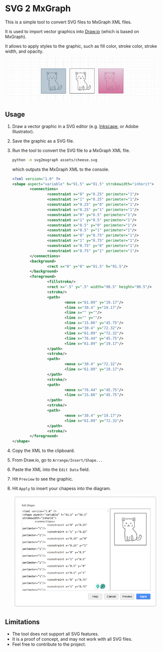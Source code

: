 # SVG 2 MxGraph

This is a simple tool to convert SVG files to MxGraph XML files.

It is used to import vector graphics into [Draw.io](https://app.diagrams.net/) (which is based on MxGraph).

It allows to apply styles to the graphic, such as fill color, stroke color, stroke width, and opacity.

![styles](assets/styles.png)

## Usage

1. Draw a vector graphic in a SVG editor (e.g. [Inkscape](https://inkscape.org/), or Adobe Illustrator).
2. Save the graphic as a SVG file.
3. Run the tool to convert the SVG file to a MxGraph XML file.

    ```bash
    python -m svg2mxgraph assets/cheese.svg
    ```

    which outputs the MxGraph XML to the console.

    ```xml
    <?xml version="1.0" ?>
    <shape aspect="variable" h="91.5" w="91.5" strokewidth="inherit">
            <connections>
                    <constraint x="0" y="0.25" perimeter="1"/>
                    <constraint x="1" y="0.25" perimeter="1"/>
                    <constraint x="0.25" y="0" perimeter="1"/>
                    <constraint x="0.25" y="1" perimeter="1"/>
                    <constraint x="0" y="0.5" perimeter="1"/>
                    <constraint x="1" y="0.5" perimeter="1"/>
                    <constraint x="0.5" y="0" perimeter="1"/>
                    <constraint x="0.5" y="1" perimeter="1"/>
                    <constraint x="0" y="0.75" perimeter="1"/>
                    <constraint x="1" y="0.75" perimeter="1"/>
                    <constraint x="0.75" y="0" perimeter="1"/>
                    <constraint x="0.75" y="1" perimeter="1"/>
            </connections>
            <background>
                    <rect x="0" y="0" w="91.5" h="91.5"/>
            </background>
            <foreground>
                    <fillstroke/>
                    <rect x=".5" y=".5" width="90.5" height="90.5"/>
                    <stroke/>
                    <path>
                            <move x="61.09" y="19.17"/>
                            <line x="30.4" y="19.17"/>
                            <line x="" y=""/>
                            <line x="" y=""/>
                            <line x="15.06" y="45.75"/>
                            <line x="30.4" y="72.32"/>
                            <line x="61.09" y="72.32"/>
                            <line x="76.44" y="45.75"/>
                            <line x="61.09" y="19.17"/>
                    </path>
                    <stroke/>
                    <path>
                            <move x="30.4" y="72.32"/>
                            <line x="61.09" y="19.17"/>
                    </path>
                    <stroke/>
                    <path>
                            <move x="76.44" y="45.75"/>
                            <line x="15.86" y="45.75"/>
                    </path>
                    <stroke/>
                    <path>
                            <move x="30.4" y="19.17"/>
                            <line x="61.09" y="72.32"/>
                    </path>
                    <stroke/>
            </foreground>
    </shape>
    ```

4. Copy the XML to the clipboard.
5. From Draw.io, go to `Arrange/Insert/Shape...`
6. Paste the XML into the `Edit Data` field.
7. Hit `Preview` to see the graphic.
8. Hit `Apply` to insert your chapess into the diagram.

    ![cat](assets/cat.png)

## Limitations

- The tool does not support all SVG features.
- It is a proof of concept, and may not work with all SVG files.
- Feel free to contribute to the project.